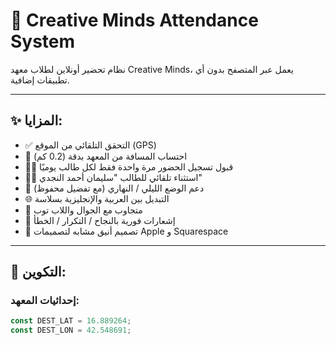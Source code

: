 # 📍 Creative Minds Attendance System

نظام تحضير أونلاين لطلاب معهد Creative Minds، يعمل عبر المتصفح بدون أي تطبيقات إضافية.

---

## ✨ المزايا:

- ✅ التحقق التلقائي من الموقع (GPS)
- 🧭 احتساب المسافة من المعهد بدقة (0.2 كم)
- 🧑‍🎓 قبول تسجيل الحضور مرة واحدة فقط لكل طالب يوميًا
- 🧍‍♂️ استثناء تلقائي للطالب "سليمان أحمد النجدي"
- 🌙 دعم الوضع الليلي / النهاري (مع تفضيل محفوظ)
- 🌐 التبديل بين العربية والإنجليزية بسلاسة
- 📱 متجاوب مع الجوال واللاب توب
- 📌 إشعارات فورية بالنجاح / التكرار / الخطأ
- 🎨 تصميم أنيق مشابه لتصميمات Apple و Squarespace

---

## 🔧 التكوين:

### إحداثيات المعهد:
```js
const DEST_LAT = 16.889264;
const DEST_LON = 42.548691;
